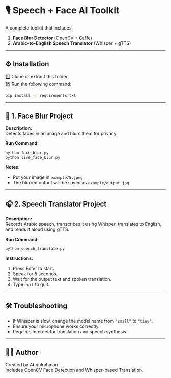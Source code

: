 # 🎙️ Speech + Face AI Toolkit

A complete toolkit that includes:
1. **Face Blur Detector** (OpenCV + Caffe)
2. **Arabic-to-English Speech Translator** (Whisper + gTTS)

---

## ⚙️ Installation

1️⃣ Clone or extract this folder  
2️⃣ Run the following command:
```bash
pip install -r requirements.txt
```

---

## 🧠 1. Face Blur Project


**Description:**  
Detects faces in an image and blurs them for privacy.

**Run Command:**
```bash
python face_blur.py
python live_face_blur.py

```

**Notes:**  
- Put your image in `example/5.jpeg`
- The blurred output will be saved as `example/output.jpg`

---

## 🎧 2. Speech Translator Project

**Description:**  
Records Arabic speech, transcribes it using Whisper, translates to English, and reads it aloud using gTTS.

**Run Command:**
```bash
python speech_translate.py
```

**Instructions:**
1. Press Enter to start.
2. Speak for 5 seconds.
3. Wait for the output text and spoken translation.
4. Type `exit` to quit.

---

## 🛠️ Troubleshooting
- If Whisper is slow, change the model name from `"small"` to `"tiny"`.
- Ensure your microphone works correctly.
- Requires internet for translation and speech synthesis.

---

## 👨‍💻 Author
Created by Abdulrahman  
Includes OpenCV Face Detection and Whisper-based Translation.
